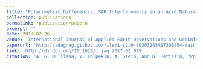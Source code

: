 ```yaml
---
title: "Polarimetric Differential SAR Interferometry in an Arid Natural Environment"
collection: publications
permalink: /publication/paper8
excerpt: ''
date: 2017-02-26
venue: 'International Journal of Applied Earth Observations and Geoinformation'
paperurl: 'http://adugnag.github.io/file/1-s2.0-S0303243417300454-main.pdf'
link: 'http://dx.doi.org/10.1016/j.jag.2017.02.019'
citation: 'A. G. Mullissa, V. Tolpekin, A. Stein, and D. Perissin, “Polarimetric differential SAR interferometry in an arid natural environment,” Int. J. Appl. Earth Observ. Geoinf., vol. 59, pp. 9–18, Jul. 2017'
---
```

